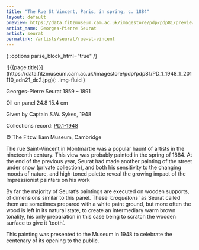 ```yaml
---
title: "The Rue St Vincent, Paris, in spring, c. 1884"
layout: default
preview: https://data.fitzmuseum.cam.ac.uk/imagestore/pdp/pdp81/preview_PD_1_1948_1_201110_adn21_dc2.jpg
artist_name: Georges-Pierre Seurat
artist: seurat
permalink: /artists/seurat/rue-st-vincent
---
```

{::options parse_block_html="true" /}
<div class="text-center">
![{{page.title}}](https://data.fitzmuseum.cam.ac.uk/imagestore/pdp/pdp81/PD_1_1948_1_201110_adn21_dc2.jpg){: .img-fluid }


</div>

Georges-Pierre Seurat 1859 – 1891

Oil on panel 24.8 15.4 cm

Given by Captain S.W. Sykes, 1948

Collections record: [PD.1-1948](https://data.fitzmuseum.cam.ac.uk/id/object/2962)

© The Fitzwilliam Museum, Cambridge

The rue Saint-Vincent in Montmartre was a popular haunt of artists in the nineteenth century. This view was probably painted in the spring of 1884. At the end of the previous year, Seurat had made another painting of the street under snow (private collection), and both his sensitivity to the changing moods of nature, and high-toned palette reveal the growing impact of the Impressionist painters on his work

By far the majority of Seurat’s paintings are executed on wooden supports, of dimensions similar to this panel. These _‘croquetons’_ as Seurat called them are sometimes prepared with a white paint ground, but more often the wood is left in its natural state, to create an intermediary warm brown tonality, his only preparation in this case being to scratch the wooden surface to give it ‘tooth’.

This painting was presented to the Museum in 1948 to celebrate the centenary of its opening to the public.
